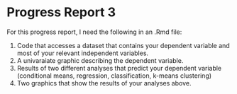 Progress Report 3
====================

For this progress report, I need the following in an .Rmd file:

1. Code that accesses a dataset that contains your dependent variable and most of your relevant independent variables. 
2. A univaraiate graphic describing the dependent variable.
3. Results of two different analyses that predict your dependent variable (conditional means, regression, classification, k-means clustering)
4. Two graphics that show the results of your analyses above. 


